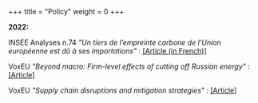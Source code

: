 +++
title = "Policy"
weight = 0
+++


**2022:**

INSEE Analyses n.74 *"Un tiers de l’empreinte carbone de l’Union européenne est dû à ses importations"* : [[Article (in French)]](https://www.insee.fr/fr/statistiques/6474294)

VoxEU *"Beyond macro: Firm-level effects of cutting off Russian energy"* : [[Article]](https://voxeu.org/article/firm-level-effects-cutting-russian-energy)

VoxEU *"Supply chain disruptions and mitigation strategies"* : [[Article]](https://voxeu.org/article/supply-chain-disruptions-and-mitigation-strategies)

